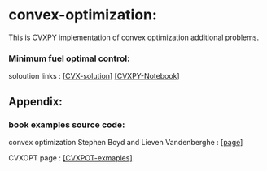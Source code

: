 # convex-optimization:

This is CVXPY implementation of convex optimization additional problems.

### Minimum fuel optimal control:

soloution links : [[CVX-solution]](https://see.stanford.edu/materials/lsocoee364a/hw4sol.pdf)
[[CVXPY-Notebook]](https://github.com/arminarj/convex-optimization-boyd/blob/master/Minimum%20fuel%20optimal%20control.ipynb)

## Appendix:
### book examples source code:

convex optimization Stephen Boyd and Lieven Vandenberghe : [[page]](http://stanford.edu/~boyd/cvxbook/)

CVXOPT page : [[CVXPOT-exmaples]](http://cvxopt.org/examples/index.html#book-examples)
